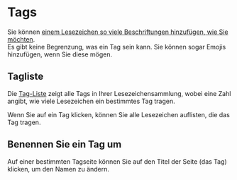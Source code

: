 # Tags

Sie können [einem Lesezeichen so viele Beschriftungen hinzufügen, wie Sie möchten](./bookmark.md#labels).\
Es gibt keine Begrenzung, was ein Tag sein kann. Sie können sogar Emojis hinzufügen, wenn Sie diese mögen.

## Tagliste

Die [Tag-Liste](readeck-instance://bookmarks/labels) zeigt alle Tags in Ihrer Lesezeichensammlung, wobei eine Zahl angibt, wie viele Lesezeichen ein bestimmtes Tag tragen.

Wenn Sie auf ein Tag klicken, können Sie alle Lesezeichen auflisten, die das Tag tragen.

## Benennen Sie ein Tag um

Auf einer bestimmten Tagseite können Sie auf den Titel der Seite (das Tag) klicken, um den Namen zu ändern.
